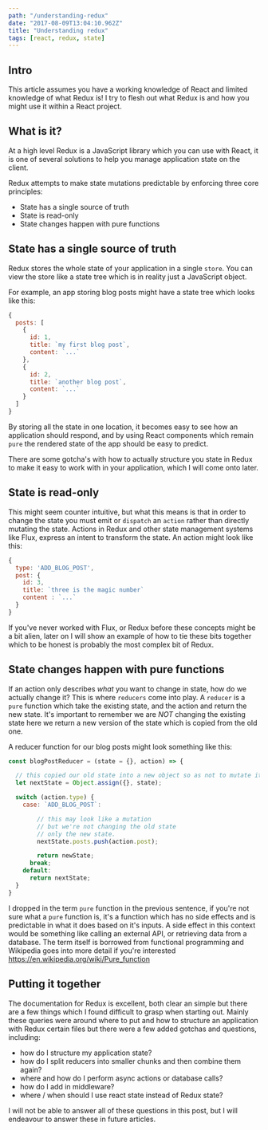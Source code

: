 ```yaml
---
path: "/understanding-redux"
date: "2017-08-09T13:04:10.962Z"
title: "Understanding redux"
tags: [react, redux, state]
---
```


## Intro
This article assumes you have a working knowledge of React and limited knowledge of what Redux is!
I try to flesh out what Redux is and how you might use it within a React project.

## What is it?

At a high level Redux is a JavaScript library which you can use with React,
it is one of several solutions to help you manage application state on the client.

Redux attempts to make state mutations predictable by enforcing three core principles:

- State has a single source of truth
- State is read-only
- State changes happen with pure functions

## State has a single source of truth

Redux stores the whole state of your application in a single `store`. You can view the store like a state tree
which is in reality just a JavaScript object.

For example, an app storing blog posts might have a state tree which looks like this:
```javascript
{
  posts: [
    {
      id: 1,
      title: `my first blog post`,
      content: `...`
    },
    {
      id: 2,
      title: `another blog post`,
      content: `...`
    }
  ]
}
```
By storing all the state in one location, it becomes easy to see how an application should respond, and by using React components which remain `pure`
the rendered state of the app should be easy to predict.

There are some gotcha's with how to actually structure you state in Redux to make it easy to work with in your application, which I will come onto later.

## State is read-only

This might seem counter intuitive, but what this means is that in order to change the state you must emit or `dispatch` an `action` rather than directly mutating the state.
Actions in Redux and other state management systems like Flux, express an intent to transform the state. An action might look like this:

```javascript
{
  type: 'ADD_BLOG_POST',
  post: {
    id: 3,
    title: `three is the magic number`
    content : `...`
  }
}
```

If you've never worked with Flux, or Redux before these concepts might be a bit alien, later on I will show an example of how to tie these bits together which to be honest is
probably the most complex bit of Redux.

## State changes happen with pure functions

If an action only describes *what* you want to change in state, how do we actually change it? This is where `reducers` come into play. A `reducer` is a `pure` function which
take the existing state, and the action and return the new state. It's important to remember we are *NOT* changing the existing state here we return a new version of the state
which is copied from the old one.

A reducer function for our blog posts might look something like this:

```javascript
const blogPostReducer = (state = {}, action) => {

  // this copied our old state into a new object so as not to mutate it
  let nextState = Object.assign({}, state);

  switch (action.type) {
    case: `ADD_BLOG_POST`:

        // this may look like a mutation
        // but we're not changing the old state
        // only the new state.
        nextState.posts.push(action.post);

        return newState;
      break;
    default:
      return nextState;
  }
}
```

I dropped in the term `pure` function in the previous sentence, if you're not sure what a `pure` function is, it's a function which has no side effects and is predictable in what it does based on it's inputs. A side effect in this context would be something like calling an external API, or retrieving data from a database. The term itself is borrowed from functional programming and Wikipedia goes into more detail if you're interested https://en.wikipedia.org/wiki/Pure_function

## Putting it together

The documentation for Redux is excellent, both clear an simple but there are a few things which I found difficult to grasp when starting out. Mainly these queries were around where to put and how to structure an application with Redux certain files but there were a few added gotchas and questions, including:

- how do I structure my application state?
- how do I split reducers into smaller chunks and then combine them again?
- where and how do I perform async actions or database calls?
- how do I add in middleware?
- where / when should I use react state instead of Redux state?

I will not be able to answer all of these questions in this post, but I will endeavour to answer these in future articles.






